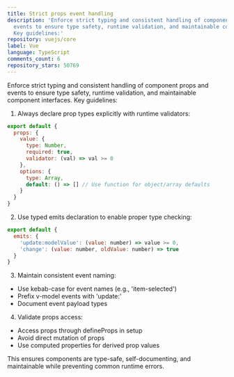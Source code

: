 ```yaml
---
title: Strict props event handling
description: 'Enforce strict typing and consistent handling of component props and
  events to ensure type safety, runtime validation, and maintainable component interfaces.
  Key guidelines:'
repository: vuejs/core
label: Vue
language: TypeScript
comments_count: 6
repository_stars: 50769
---
```


Enforce strict typing and consistent handling of component props and events to ensure type safety, runtime validation, and maintainable component interfaces. Key guidelines:

1. Always declare prop types explicitly with runtime validators:
```js
export default {
  props: {
    value: {
      type: Number,
      required: true,
      validator: (val) => val >= 0
    },
    options: {
      type: Array,
      default: () => [] // Use function for object/array defaults
    }
  }
}
```

2. Use typed emits declaration to enable proper type checking:
```js
export default {
  emits: {
    'update:modelValue': (value: number) => value >= 0,
    'change': (value: number, oldValue: number) => true
  }
}
```

3. Maintain consistent event naming:
- Use kebab-case for event names (e.g., 'item-selected')
- Prefix v-model events with 'update:'
- Document event payload types

4. Validate props access:
- Access props through defineProps in setup
- Avoid direct mutation of props
- Use computed properties for derived prop values

This ensures components are type-safe, self-documenting, and maintainable while preventing common runtime errors.